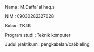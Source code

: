 Nama : M.Daffa' al haq.s

NIM : 09030282327028

Kelas : TK4B

Program studi : Teknik komputer

Judul praktikum : pengkabelan/cabbleling



